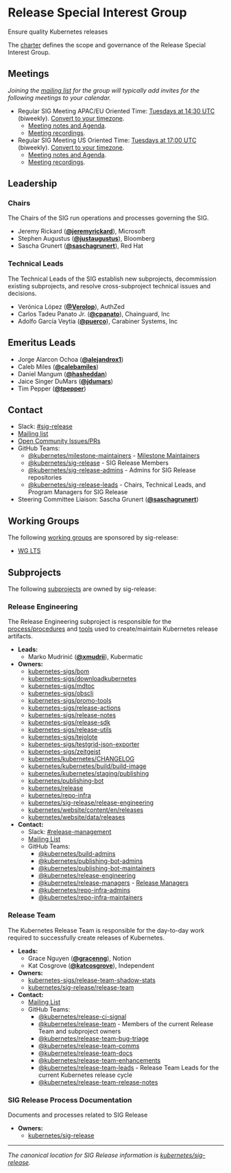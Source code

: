 <!---
This is an autogenerated file!

Please do not edit this file directly, but instead make changes to the
sigs.yaml file in the project root.

To understand how this file is generated, see https://git.k8s.io/community/generator/README.md
--->
# Release Special Interest Group

Ensure quality Kubernetes releases

The [charter](charter.md) defines the scope and governance of the Release Special Interest Group.

## Meetings
*Joining the [mailing list](https://groups.google.com/forum/#!forum/kubernetes-sig-release) for the group will typically add invites for the following meetings to your calendar.*
* Regular SIG Meeting APAC/EU Oriented Time: [Tuesdays at 14:30 UTC](https://zoom.us/j/327142148?pwd=RE9aZWtCc0hhOWs4ZTdXZ0hBM0ROdz09) (biweekly). [Convert to your timezone](http://www.thetimezoneconverter.com/?t=14%3A30&tz=UTC).
  * [Meeting notes and Agenda](https://bit.ly/k8s-sig-release-meeting).
  * [Meeting recordings](https://bit.ly/k8s-sig-release-videos).
* Regular SIG Meeting US Oriented Time: [Tuesdays at 17:00 UTC](https://zoom.us/j/327142148?pwd=RE9aZWtCc0hhOWs4ZTdXZ0hBM0ROdz09) (biweekly). [Convert to your timezone](http://www.thetimezoneconverter.com/?t=17%3A00&tz=UTC).
  * [Meeting notes and Agenda](https://bit.ly/k8s-sig-release-meeting).
  * [Meeting recordings](https://bit.ly/k8s-sig-release-videos).

## Leadership

### Chairs
The Chairs of the SIG run operations and processes governing the SIG.

* Jeremy Rickard (**[@jeremyrickard](https://github.com/jeremyrickard)**), Microsoft
* Stephen Augustus (**[@justaugustus](https://github.com/justaugustus)**), Bloomberg
* Sascha Grunert (**[@saschagrunert](https://github.com/saschagrunert)**), Red Hat

### Technical Leads
The Technical Leads of the SIG establish new subprojects, decommission existing
subprojects, and resolve cross-subproject technical issues and decisions.

* Verónica López (**[@Verolop](https://github.com/Verolop)**), AuthZed
* Carlos Tadeu Panato Jr. (**[@cpanato](https://github.com/cpanato)**), Chainguard, Inc
* Adolfo García Veytia (**[@puerco](https://github.com/puerco)**), Carabiner Systems, Inc

## Emeritus Leads

* Jorge Alarcon Ochoa (**[@alejandrox1](https://github.com/alejandrox1)**)
* Caleb Miles (**[@calebamiles](https://github.com/calebamiles)**)
* Daniel Mangum (**[@hasheddan](https://github.com/hasheddan)**)
* Jaice Singer DuMars (**[@jdumars](https://github.com/jdumars)**)
* Tim Pepper (**[@tpepper](https://github.com/tpepper)**)

## Contact
- Slack: [#sig-release](https://kubernetes.slack.com/messages/sig-release)
- [Mailing list](https://groups.google.com/forum/#!forum/kubernetes-sig-release)
- [Open Community Issues/PRs](https://github.com/kubernetes/community/labels/sig%2Frelease)
- GitHub Teams:
    - [@kubernetes/milestone-maintainers](https://github.com/orgs/kubernetes/teams/milestone-maintainers) - [Milestone Maintainers](https://git.k8s.io/sig-release/release-team#milestone-maintainers)
    - [@kubernetes/sig-release](https://github.com/orgs/kubernetes/teams/sig-release) - SIG Release Members
    - [@kubernetes/sig-release-admins](https://github.com/orgs/kubernetes/teams/sig-release-admins) - Admins for SIG Release repositories
    - [@kubernetes/sig-release-leads](https://github.com/orgs/kubernetes/teams/sig-release-leads) - Chairs, Technical Leads, and Program Managers for SIG Release
- Steering Committee Liaison: Sascha Grunert (**[@saschagrunert](https://github.com/saschagrunert)**)

## Working Groups

The following [working groups][working-group-definition] are sponsored by sig-release:
* [WG LTS](/wg-lts)


## Subprojects

The following [subprojects][subproject-definition] are owned by sig-release:
### Release Engineering
The Release Engineering subproject is responsible for the [process/procedures](https://github.com/kubernetes/sig-release/tree/master/release-engineering) and [tools](https://github.com/kubernetes/release) used to create/maintain Kubernetes release artifacts.
- **Leads:**
  - Marko Mudrinić (**[@xmudrii](https://github.com/xmudrii)**), Kubermatic
- **Owners:**
  - [kubernetes-sigs/bom](https://github.com/kubernetes-sigs/bom/blob/main/OWNERS)
  - [kubernetes-sigs/downloadkubernetes](https://github.com/kubernetes-sigs/downloadkubernetes/blob/master/OWNERS)
  - [kubernetes-sigs/mdtoc](https://github.com/kubernetes-sigs/mdtoc/blob/master/OWNERS)
  - [kubernetes-sigs/obscli](https://github.com/kubernetes-sigs/obscli/blob/master/OWNERS)
  - [kubernetes-sigs/promo-tools](https://github.com/kubernetes-sigs/promo-tools/blob/main/OWNERS)
  - [kubernetes-sigs/release-actions](https://github.com/kubernetes-sigs/release-actions/blob/master/OWNERS)
  - [kubernetes-sigs/release-notes](https://github.com/kubernetes-sigs/release-notes/blob/master/OWNERS)
  - [kubernetes-sigs/release-sdk](https://github.com/kubernetes-sigs/release-sdk/blob/main/OWNERS)
  - [kubernetes-sigs/release-utils](https://github.com/kubernetes-sigs/release-utils/blob/main/OWNERS)
  - [kubernetes-sigs/tejolote](https://github.com/kubernetes-sigs/tejolote/blob/main/OWNERS)
  - [kubernetes-sigs/testgrid-json-exporter](https://github.com/kubernetes-sigs/testgrid-json-exporter/blob/main/OWNERS)
  - [kubernetes-sigs/zeitgeist](https://github.com/kubernetes-sigs/zeitgeist/blob/master/OWNERS)
  - [kubernetes/kubernetes/CHANGELOG](https://github.com/kubernetes/kubernetes/blob/master/CHANGELOG/OWNERS)
  - [kubernetes/kubernetes/build/build-image](https://github.com/kubernetes/kubernetes/blob/master/build/build-image/OWNERS)
  - [kubernetes/kubernetes/staging/publishing](https://github.com/kubernetes/kubernetes/blob/master/staging/publishing/OWNERS)
  - [kubernetes/publishing-bot](https://github.com/kubernetes/publishing-bot/blob/master/OWNERS)
  - [kubernetes/release](https://github.com/kubernetes/release/blob/master/OWNERS)
  - [kubernetes/repo-infra](https://github.com/kubernetes/repo-infra/blob/master/OWNERS)
  - [kubernetes/sig-release/release-engineering](https://github.com/kubernetes/sig-release/blob/master/release-engineering/OWNERS)
  - [kubernetes/website/content/en/releases](https://github.com/kubernetes/website/blob/main/content/en/releases/OWNERS)
  - [kubernetes/website/data/releases](https://github.com/kubernetes/website/blob/main/data/releases/OWNERS)
- **Contact:**
  - Slack: [#release-management](https://kubernetes.slack.com/messages/release-management)
  - [Mailing List](https://groups.google.com/a/kubernetes.io/g/release-managers)
  - GitHub Teams:
    - [@kubernetes/build-admins](https://github.com/orgs/kubernetes/teams/build-admins)
    - [@kubernetes/publishing-bot-admins](https://github.com/orgs/kubernetes/teams/publishing-bot-admins)
    - [@kubernetes/publishing-bot-maintainers](https://github.com/orgs/kubernetes/teams/publishing-bot-maintainers)
    - [@kubernetes/release-engineering](https://github.com/orgs/kubernetes/teams/release-engineering)
    - [@kubernetes/release-managers](https://github.com/orgs/kubernetes/teams/release-managers) - [Release Managers](https://kubernetes.io/releases/release-managers/)
    - [@kubernetes/repo-infra-admins](https://github.com/orgs/kubernetes/teams/repo-infra-admins)
    - [@kubernetes/repo-infra-maintainers](https://github.com/orgs/kubernetes/teams/repo-infra-maintainers)
### Release Team
The Kubernetes Release Team is responsible for the day-to-day work required to successfully create releases of Kubernetes.
- **Leads:**
  - Grace Nguyen (**[@gracenng](https://github.com/gracenng)**), Notion
  - Kat Cosgrove (**[@katcosgrove](https://github.com/katcosgrove)**), Independent
- **Owners:**
  - [kubernetes-sigs/release-team-shadow-stats](https://github.com/kubernetes-sigs/release-team-shadow-stats/blob/main/OWNERS)
  - [kubernetes/sig-release/release-team](https://github.com/kubernetes/sig-release/blob/master/release-team/OWNERS)
- **Contact:**
  - [Mailing List](https://groups.google.com/a/kubernetes.io/g/release-team)
  - GitHub Teams:
    - [@kubernetes/release-ci-signal](https://github.com/orgs/kubernetes/teams/release-ci-signal)
    - [@kubernetes/release-team](https://github.com/orgs/kubernetes/teams/release-team) - Members of the current Release Team and subproject owners
    - [@kubernetes/release-team-bug-triage](https://github.com/orgs/kubernetes/teams/release-team-bug-triage)
    - [@kubernetes/release-team-comms](https://github.com/orgs/kubernetes/teams/release-team-comms)
    - [@kubernetes/release-team-docs](https://github.com/orgs/kubernetes/teams/release-team-docs)
    - [@kubernetes/release-team-enhancements](https://github.com/orgs/kubernetes/teams/release-team-enhancements)
    - [@kubernetes/release-team-leads](https://github.com/orgs/kubernetes/teams/release-team-leads) - Release Team Leads for the current Kubernetes release cycle
    - [@kubernetes/release-team-release-notes](https://github.com/orgs/kubernetes/teams/release-team-release-notes)
### SIG Release Process Documentation
Documents and processes related to SIG Release
- **Owners:**
  - [kubernetes/sig-release](https://github.com/kubernetes/sig-release/blob/master/OWNERS)

[subproject-definition]: https://github.com/kubernetes/community/blob/master/governance.md#subprojects
[working-group-definition]: https://github.com/kubernetes/community/blob/master/governance.md#working-groups
<!-- BEGIN CUSTOM CONTENT -->
---

_The canonical location for SIG Release information is [kubernetes/sig-release](https://github.com/kubernetes/sig-release)._

<!-- END CUSTOM CONTENT -->
